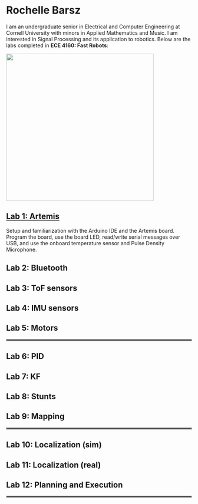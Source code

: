 # Rochelle Barsz

I am an undergraduate senior in Electrical and Computer Engineering at Cornell University with minors in Applied Mathematics and Music. I am interested in Signal Processing and its application to robotics. Below are the labs completed in **ECE 4160: Fast Robots**:

<img src="/FastRobotsSP23/assets/images/pfp.png" class="center" style="height: 400px;"/>



## [Lab 1: Artemis](/FastRobotsSP23/labpages/lab1.md)

Setup and familiarization with the Arduino IDE and the Artemis board. Program the board, use the board LED, read/write serial messages over USB, and use the onboard temperature sensor and Pulse Density Microphone.

## Lab 2: Bluetooth

## Lab 3: ToF sensors

## Lab 4: IMU sensors

## Lab 5: Motors

<hr style="border:2px solid gray">

## Lab 6: PID

## Lab 7: KF

## Lab 8: Stunts

## Lab 9: Mapping

<hr style="border:2px solid gray">

## Lab 10: Localization (sim)

## Lab 11: Localization (real)

## Lab 12: Planning and Execution

<hr style="border:2px solid gray">